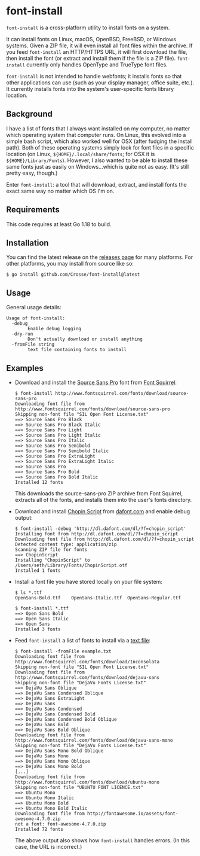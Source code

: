 # font-install

`font-install` is a cross-platform utility to install fonts on a system.

It can install fonts on Linux, macOS, OpenBSD, FreeBSD, or Windows systems.
Given a ZIP file, it will even install all font files within the archive.
If you feed `font-install` an HTTP/HTTPS URL, it will first download the
file, then install the font (or extract and install them if the file is a
ZIP file).  `font-install` currently only handles OpenType and TrueType font
files.

`font-install` is not intended to handle webfonts; it installs fonts so that
other applications can use (such as your display manager, office suite,
etc.).  It currently installs fonts into the system's user-specific fonts
library location.

## Background

I have a list of fonts that I always want installed on my computer, no
matter which operating system that computer runs.  On Linux, this evolved
into a simple bash script, which also worked well for OSX (after fudging the
install path).  Both of these operating systems simply look for font files
in a specific location (on Linux, `${HOME}/.local/share/fonts`; for OSX it
is `${HOME}/Library/Fonts`).  However, I also wanted to be able to install
these same fonts just as easily on Windows...which is quite not as
easy. (It's still pretty easy, though.)

Enter `font-install`: a tool that will download, extract, and install fonts
the exact same way no matter which OS I'm on.

## Requirements

This code requires at least Go 1.18 to build.

## Installation

You can find the latest release on the [releases page][releases] for many
platforms. For other platforms, you may install from source like so:

```
$ go install github.com/Crosse/font-install@latest
```

## Usage

General usage details:
```
Usage of font-install:
  -debug
        Enable debug logging
  -dry-run
        Don't actually download or install anything
  -fromFile string
        text file containing fonts to install
```

## Examples
* Download and install the [Source Sans Pro][source-sans-pro] font from
  [Font Squirrel][fontsquirrel]:
   ```
   $ font-install http://www.fontsquirrel.com/fonts/download/source-sans-pro
   Downloading font file from http://www.fontsquirrel.com/fonts/download/source-sans-pro
   Skipping non-font file "SIL Open Font License.txt"
   ==> Source Sans Pro Black
   ==> Source Sans Pro Black Italic
   ==> Source Sans Pro Light
   ==> Source Sans Pro Light Italic
   ==> Source Sans Pro Italic
   ==> Source Sans Pro Semibold
   ==> Source Sans Pro Semibold Italic
   ==> Source Sans Pro ExtraLight
   ==> Source Sans Pro ExtraLight Italic
   ==> Source Sans Pro
   ==> Source Sans Pro Bold
   ==> Source Sans Pro Bold Italic
   Installed 12 fonts
   ```

  This downloads the source-sans-pro ZIP archive from Font Squirrel,
  extracts all of the fonts, and installs them into the user's fonts
  directory.

* Download and install [Chopin Script][chopin-script] from [dafont.com] and enable debug output:
  ```
  $ font-install -debug 'http://dl.dafont.com/dl/?f=chopin_script'
  Installing font from http://dl.dafont.com/dl/?f=chopin_script
  Downloading font file from http://dl.dafont.com/dl/?f=chopin_script
  Detected content type: application/zip
  Scanning ZIP file for fonts
  ==> ChopinScript
  Installing "ChopinScript" to /Users/seth/Library/Fonts/ChopinScript.otf
  Installed 1 fonts
  ```

* Install a font file you have stored locally on your file system:
  ```
  $ ls *.ttf
  OpenSans-Bold.ttf    OpenSans-Italic.ttf  OpenSans-Regular.ttf

  $ font-install *.ttf
  ==> Open Sans Bold
  ==> Open Sans Italic
  ==> Open Sans
  Installed 3 fonts
  ```
* Feed `font-install` a list of fonts to install via a [text file][example.txt]:
  ```
  $ font-install -fromFile example.txt
  Downloading font file from http://www.fontsquirrel.com/fonts/download/Inconsolata
  Skipping non-font file "SIL Open Font License.txt"
  Downloading font file from http://www.fontsquirrel.com/fonts/download/dejavu-sans
  Skipping non-font file "DejaVu Fonts License.txt"
  ==> DejaVu Sans Oblique
  ==> DejaVu Sans Condensed Oblique
  ==> DejaVu Sans ExtraLight
  ==> DejaVu Sans
  ==> DejaVu Sans Condensed
  ==> DejaVu Sans Condensed Bold
  ==> DejaVu Sans Condensed Bold Oblique
  ==> DejaVu Sans Bold
  ==> DejaVu Sans Bold Oblique
  Downloading font file from http://www.fontsquirrel.com/fonts/download/dejavu-sans-mono
  Skipping non-font file "DejaVu Fonts License.txt"
  ==> DejaVu Sans Mono Bold Oblique
  ==> DejaVu Sans Mono
  ==> DejaVu Sans Mono Oblique
  ==> DejaVu Sans Mono Bold
  [...]
  Downloading font file from http://www.fontsquirrel.com/fonts/download/ubuntu-mono
  Skipping non-font file "UBUNTU FONT LICENCE.txt"
  ==> Ubuntu Mono
  ==> Ubuntu Mono Italic
  ==> Ubuntu Mono Bold
  ==> Ubuntu Mono Bold Italic
  Downloading font file from http://fontawesome.io/assets/font-awesome-4.7.0.zip
  not a font: font-awesome-4.7.0.zip
  Installed 72 fonts
  ```

  The above output also shows how `font-install` handles errors. (In this
  case, the URL is incorrect.)


[releases]: https://github.com/Crosse/font-install/releases/latest
[chopin-script]: http://www.dafont.com/chopin-script.font
[dafont.com]: http://www.dafont.com
[example.txt]: example.txt
[fontsquirrel]: https://www.fontsquirrel.com
[source-sans-pro]: https://www.fontsquirrel.com/fonts/source-sans-pro
